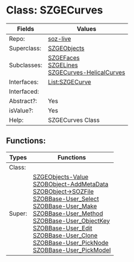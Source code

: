 
# Class:	SZGECurves

| Fields | Values |
| --------- | --------- |
| Repo: | [soz-live](/repos/soz-live.html) |
| Superclass: | [SZGEObjects](SZGEObjects.html) |
| Subclasses: | [SZGEFaces](SZGEFaces.html) <br> [SZGELines](SZGELines.html) <br> [SZGECurves-HelicalCurves](SZGECurves-HelicalCurves.html) |
| Interfaces: | [List:SZGECurve](List:SZGECurve.html) |
| Interfaced: |  |
| Abstract?: | Yes |
| isValue?: | Yes |
| Help: | SZGECurves Class |


## Functions:

| Types | Functions |
| --------- | --------- |
| Class: |  |
| Super: | [SZGEObjects-Value](SZGEObjects.html) <br> [SZOBObject-AddMetaData](SZOBObject.html) <br> [SZOBObject->SOZFile](SZOBObject.html) <br> [SZOBBase-User_Select](SZOBBase.html) <br> [SZOBBase-User_Make](SZOBBase.html) <br> [SZOBBase-User_Method](SZOBBase.html) <br> [SZOBBase-User_ObjectKey](SZOBBase.html) <br> [SZOBBase-User_Edit](SZOBBase.html) <br> [SZOBBase-User_Clone](SZOBBase.html) <br> [SZOBBase-User_PickNode](SZOBBase.html) <br> [SZOBBase-User_PickModel](SZOBBase.html) |


